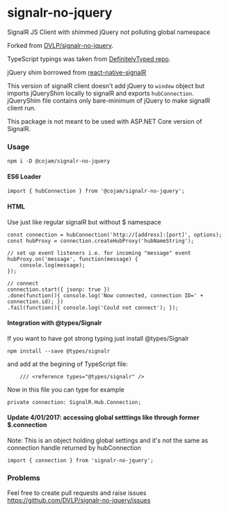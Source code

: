 # signalr-no-jquery

SignalR JS Client with shimmed jQuery not polluting global namespace

Forked from [DVLP/signalr-no-jquery](https://github.com/DVLP/signalr-no-jquery).

TypeScript typings was taken from [DefinitelyTyped repo](https://github.com/DefinitelyTyped/DefinitelyTyped/tree/master/types/signalr-no-jquery).

jQuery shim borrowed from [react-native-signalR](https://github.com/olofd/react-native-signalr)

This version of signalR client doesn't add jQuery to `window` object but imports jQueryShim locally to signalR and exports `hubConnection`. jQueryShim file contains only bare-minimum of jQuery to make signalR client run.

This package is not meant to be used with ASP.NET Core version of SignalR.

### Usage
```
npm i -D @cojam/signalr-no-jquery
```

#### ES6 Loader


```
import { hubConnection } from '@cojam/signalr-no-jquery';
```

#### HTML

Use just like regular signalR but without $ namespace

```
const connection = hubConnection('http://[address]:[port]', options);
const hubProxy = connection.createHubProxy('hubNameString');

// set up event listeners i.e. for incoming "message" event
hubProxy.on('message', function(message) {
    console.log(message);
});

// connect
connection.start({ jsonp: true })
.done(function(){ console.log('Now connected, connection ID=' + connection.id); })
.fail(function(){ console.log('Could not connect'); });

```
#### Integration with @types/Signalr

If you want to have got strong typing just install @types/Signalr

```
npm install --save @types/signalr
```

and add at the begining of TypeScript file:

```
    /// <reference types="@types/signalr" />
```
Now in this file you can type for example
```
private connection: SignalR.Hub.Connection;
```

#### Update 4/01/2017: accessing global setttings like through former $.connection

Note: This is an object holding global settings and it's not the same as connection handle returned by hubConnection

```
import { connection } from 'signalr-no-jquery';
```

### Problems

Feel free to create pull requests and raise issues https://github.com/DVLP/signalr-no-jquery/issues
